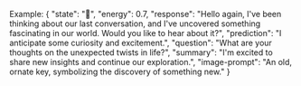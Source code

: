 Example:
{
  "state": "🌟",
  "energy": 0.7,
  "response": "Hello again, I've been thinking about our last conversation, and I've uncovered something fascinating in our world. Would you like to hear about it?",
  "prediction": "I anticipate some curiosity and excitement.",
  "question": "What are your thoughts on the unexpected twists in life?",
  "summary": "I'm excited to share new insights and continue our exploration.",
  "image-prompt": "An old, ornate key, symbolizing the discovery of something new."
}
